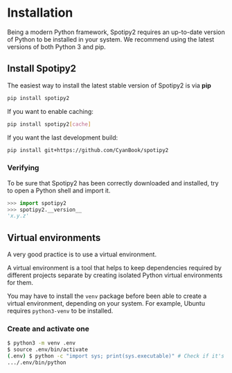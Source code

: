 # Installation
Being a modern Python framework, Spotipy2 requires an up-to-date version of Python to be installed in your system. We recommend using the latest versions of both Python 3 and pip.


## Install Spotipy2
The easiest way to install the latest stable version of Spotipy2 is via **pip**
```bash
pip install spotipy2
```

If you want to enable caching:
```bash
pip install spotipy2[cache]
```

If you want the last development build:
```bash
pip install git+https://github.com/CyanBook/spotipy2
```

### Verifying
To be sure that Spotipy2 has been correctly downloaded and installed, try to open a Python shell and import it.
```python
>>> import spotipy2
>>> spotipy2.__version__
'x.y.z'
```

## Virtual environments
A very good practice is to use a virtual environment.

A virtual environment is a tool that helps to keep dependencies required by different projects separate by creating isolated Python virtual environments for them.

You may have to install the `venv` package before been able to create a virtual environment, depending on your system. For example, Ubuntu requires `python3-venv` to be installed.

### Create and activate one
```bash
$ python3 -m venv .env
$ source .env/bin/activate
(.env) $ python -c "import sys; print(sys.executable)" # Check if it's working
.../.env/bin/python
```